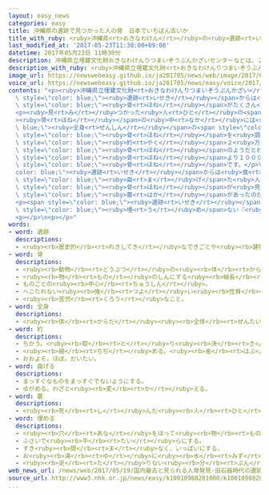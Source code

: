 ```yaml
---
layout: easy_news
categories: easy
title: 沖縄県の遺跡で見つかった人の骨　日本でいちばん古いか
title_with_ruby: <ruby>沖縄県<rt>おきなわけん</rt></ruby>の<ruby>遺跡<rt>いせき</rt></ruby>で<ruby>見<rt>み</rt></ruby>つかった<ruby>人<rt>ひと</rt></ruby>の<ruby>骨<rt>ほね</rt></ruby>　<ruby>日本<rt>にっぽん</rt></ruby>でいちばん<ruby>古<rt>ふる</rt></ruby>いか
last_modified_at: '2017-05-23T11:30:00+09:00'
datetime: 2017年05月23日 11時30分
description: 沖縄県立埋蔵文化財おきなわけんりつまいぞうぶんかざいセンターなどは、２０１２年ねんから２０１６年ねんまで沖縄県おきなわけん石垣市いしがきしにある「白保しらほ竿根田原さおねたばる洞穴遺跡どうけついせき」を調しらべました。
description_with_ruby: <ruby>沖縄県立埋蔵文化財<rt>おきなわけんりつまいぞうぶんかざい</rt></ruby>センターなどは、２０１２<ruby>年<rt>ねん</rt></ruby>から２０１６<ruby>年<rt>ねん</rt></ruby>まで<ruby>沖縄県<rt>おきなわけん</rt></ruby><ruby>石垣市<rt>いしがきし</rt></ruby>にある「<ruby>白保<rt>しらほ</rt></ruby><ruby>竿根田原<rt>さおねたばる</rt></ruby><ruby>洞穴遺跡<rt>どうけついせき</rt></ruby>」を<ruby>調<rt>しら</rt></ruby>べました。
image_url: https://newswebeasy.github.io/ja201705/news/web/image/2017/05/23/k10010988281000.jpg
voice_url: https://newswebeasy.github.io/ja201705/news/easy/voice/2017/05/23/k10010988281000.mp3
contents: "<p><ruby>沖縄県立埋蔵文化財<rt>おきなわけんりつまいぞうぶんかざい</rt></ruby>センターなどは、２０１２<ruby>年<rt>ねん</rt></ruby>から２０１６<ruby>年<rt>ねん</rt></ruby>まで<ruby>沖縄県<rt>おきなわけん</rt></ruby><ruby>石垣市<rt>いしがきし</rt></ruby>にある「<ruby>白保<rt>しらほ</rt></ruby><ruby>竿根田原<rt>さおねたばる</rt></ruby><ruby>洞穴遺跡<rt>どうけついせき</rt></ruby>」を<ruby>調<rt>しら</rt></ruby>べました。この<span\
  \ style=\"color: blue;\"><ruby>遺跡<rt>いせき</rt></ruby></span>からは<ruby>人<rt>ひと</rt></ruby>の<span\
  \ style=\"color: blue;\"><ruby>骨<rt>ほね</rt></ruby></span>がたくさん<ruby>見<rt>み</rt></ruby>つかりました。</p>\n\
  <p><ruby>見<rt>み</rt></ruby>つかった<ruby>人<rt>ひと</rt></ruby>の<span style=\"color: blue;\"\
  ><ruby>骨<rt>ほね</rt></ruby></span>の<ruby>中<rt>なか</rt></ruby>には<span style=\"color:\
  \ blue;\"><ruby>全身<rt>ぜんしん</rt></ruby></span>の<span style=\"color: blue;\"><ruby>骨<rt>ほね</rt></ruby></span>もありました。この<span\
  \ style=\"color: blue;\"><ruby>骨<rt>ほね</rt></ruby></span>を<ruby>調<rt>しら</rt></ruby>べると、<span\
  \ style=\"color: blue;\"><ruby>約<rt>やく</rt></ruby></span>２<ruby>万<rt>まん</rt></ruby>７０００<ruby>年<rt>ねん</rt></ruby><ruby>前<rt>まえ</rt></ruby>の<span\
  \ style=\"color: blue;\"><ruby>骨<rt>ほね</rt></ruby></span>のようだとわかりました。<ruby>今<rt>いま</rt></ruby>まで<ruby>日本<rt>にっぽん</rt></ruby>でいちばん<ruby>古<rt>ふる</rt></ruby>いと<ruby>言<rt>い</rt></ruby>われていた<ruby>人<rt>ひと</rt></ruby>の<span\
  \ style=\"color: blue;\"><ruby>骨<rt>ほね</rt></ruby></span>より１０００<ruby>年<rt>ねん</rt></ruby><ruby>古<rt>ふる</rt></ruby>い<span\
  \ style=\"color: blue;\"><ruby>骨<rt>ほね</rt></ruby></span>です。</p>\n<p><span style=\"\
  color: blue;\"><ruby>遺跡<rt>いせき</rt></ruby></span>からは<ruby>食<rt>た</rt></ruby>べ<ruby>物<rt>もの</rt></ruby>や<ruby>道具<rt>どうぐ</rt></ruby>などは<ruby>見<rt>み</rt></ruby>つかりませんでした。そして、<ruby>体<rt>からだ</rt></ruby>を<span\
  \ style=\"color: blue;\"><ruby>曲<rt>ま</rt></ruby>げ</span>た<ruby>人<rt>ひと</rt></ruby>の<span\
  \ style=\"color: blue;\"><ruby>骨<rt>ほね</rt></ruby></span>が<ruby>見<rt>み</rt></ruby>つかりました。このため、<ruby>沖縄県立埋蔵文化財<rt>おきなわけんりつまいぞうぶんかざい</rt></ruby>センターはここには<ruby>日本<rt>にっぽん</rt></ruby>でいちばん<ruby>古<rt>ふる</rt></ruby>い<span\
  \ style=\"color: blue;\"><ruby>墓<rt>はか</rt></ruby></span>があったのだろうと<ruby>考<rt>かんが</rt></ruby>えています。</p>\n\
  <p><span style=\"color: blue;\"><ruby>遺跡<rt>いせき</rt></ruby></span>を<ruby>調<rt>しら</rt></ruby>べた<ruby>人<rt>ひと</rt></ruby>は「<ruby>人<rt>ひと</rt></ruby>が<ruby>亡<rt>な</rt></ruby>くなったあと<span\
  \ style=\"color: blue;\"><ruby>埋<rt>う</rt></ruby>め</span>ない『<ruby>風葬<rt>ふうそう</rt></ruby>』というやり<ruby>方<rt>かた</rt></ruby>をしたようです。<ruby>沖縄県<rt>おきなわけん</rt></ruby>には<ruby>昔<rt>むかし</rt></ruby>『<ruby>風葬<rt>ふうそう</rt></ruby>』の<ruby>習慣<rt>しゅうかん</rt></ruby>がありました。<ruby>関係<rt>かんけい</rt></ruby>があるかどうか<ruby>調<rt>しら</rt></ruby>べたいです」と<ruby>話<rt>はな</rt></ruby>しています。</p>\n\
  <p></p>\n<p></p>"
words:
- word: 遺跡
  descriptions:
  - <ruby><rb>歴史的</rb><rt>れきしてき</rt></ruby>なできごとや<ruby><rb>建物</rb><rt>たてもの</rt></ruby>のあった<ruby><rb>場所</rb><rt>ばしょ</rt></ruby>。
- word: 骨
  descriptions:
  - <ruby><rb>動物</rb><rt>どうぶつ</rt></ruby>の<ruby><rb>体</rb><rt>からだ</rt></ruby>の<ruby><rb>中</rb><rt>なか</rt></ruby>にあって、<ruby><rb>体</rb><rt>からだ</rt></ruby>を<ruby><rb>支</rb><rt>ささ</rt></ruby>えているかたいもの。
  - <ruby><rb>物</rb><rt>もの</rt></ruby>のしんにする<ruby><rb>細長</rb><rt>ほそなが</rt></ruby>い<ruby><rb>竹</rb><rt>たけ</rt></ruby>や<ruby><rb>金属</rb><rt>きんぞく</rt></ruby>。
  - ものごとの<ruby><rb>中心</rb><rt>ちゅうしん</rt></ruby>。
  - へこたれない<ruby><rb>強</rb><rt>つよ</rt></ruby>い<ruby><rb>性質</rb><rt>せいしつ</rt></ruby>。
  - <ruby><rb>苦労</rb><rt>くろう</rt></ruby>なこと。
- word: 全身
  descriptions:
  - <ruby><rb>体</rb><rt>からだ</rt></ruby><ruby><rb>全体</rb><rt>ぜんたい</rt></ruby>。<ruby><rb>体</rb><rt>からだ</rt></ruby>じゅう。
- word: 約
  descriptions:
  - ちかう。<ruby><rb>取</rb><rt>と</rt></ruby>り<ruby><rb>決</rb><rt>き</rt></ruby>める。
  - <ruby><rb>縮</rb><rt>ちぢ</rt></ruby>める。<ruby><rb>省</rb><rt>はぶ</rt></ruby>く。<ruby><rb>簡単</rb><rt>かんたん</rt></ruby>にする。
  - おおよそ。ほぼ。だいたい。
- word: 曲げる
  descriptions:
  - まっすぐなものをまっすぐでないようにする。
  - ゆがめる。わざと<ruby><rb>変</rb><rt>か</rt></ruby>える。
- word: 墓
  descriptions:
  - <ruby><rb>死</rb><rt>し</rt></ruby>んだ<ruby><rb>人</rb><rt>ひと</rt></ruby>や、お<ruby><rb>骨</rb><rt>こつ</rt></ruby>をうめる<ruby><rb>所</rb><rt>ところ</rt></ruby>。また、そのしるし。
- word: 埋める
  descriptions:
  - <ruby><rb>穴</rb><rt>あな</rt></ruby>をほって<ruby><rb>物</rb><rt>もの</rt></ruby>を<ruby><rb>入</rb><rt>い</rt></ruby>れ、<ruby><rb>土</rb><rt>つち</rt></ruby>や<ruby><rb>砂</rb><rt>すな</rt></ruby>をかぶせる。
  - ふさいで<ruby><rb>平</rb><rt>たい</rt></ruby>らにする。
  - すき<ruby><rb>間</rb><rt>ま</rt></ruby>なく、いっぱいにする。
  - お<ruby><rb>湯</rb><rt>ゆ</rt></ruby>に<ruby><rb>水</rb><rt>みず</rt></ruby>を<ruby><rb>入</rb><rt>い</rt></ruby>れて、ぬるくする。
  - <ruby><rb>足</rb><rt>た</rt></ruby>りない<ruby><rb>分</rb><rt>ぶん</rt></ruby>を<ruby><rb>補</rb><rt>おぎな</rt></ruby>う。
web_news_url: /news/web/2017/05/19/国内最古と見られる人骨発見-旧石器時代の遺跡から-沖縄/
source_url: http://www3.nhk.or.jp/news/easy/k10010988281000/k10010988281000.html
...
```

